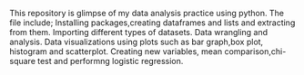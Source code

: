 This repository is glimpse of my data analysis practice using python.
The file include;
 Installing packages,creating dataframes and lists and extracting from them.
Importing different types of datasets.
Data wrangling and analysis.
Data visualizations using plots such as bar graph,box plot, histogram and scatterplot.
Creating new variables, mean comparison,chi-square test and performng logistic regression.

